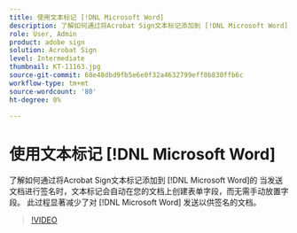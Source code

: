```yaml
---
title: 使用文本标记 [!DNL Microsoft Word]
description: 了解如何通过将Acrobat Sign文本标记添加到 [!DNL Microsoft Word]
role: User, Admin
product: adobe sign
solution: Acrobat Sign
level: Intermediate
thumbnail: KT-11163.jpg
source-git-commit: 68e48dbd9fb5e6e0f32a4632799eff0b830ffb6c
workflow-type: tm+mt
source-wordcount: '80'
ht-degree: 0%

---
```


# 使用文本标记 [!DNL Microsoft Word]

了解如何通过将Acrobat Sign文本标记添加到 [!DNL Microsoft Word]的 当发送文档进行签名时，文本标记会自动在您的文档上创建表单字段，而无需手动放置字段。 此过程显著减少了对 [!DNL Microsoft Word] 发送以供签名的文档。

>[!VIDEO](https://video.tv.adobe.com/v/3409482?hidetitle=true)
